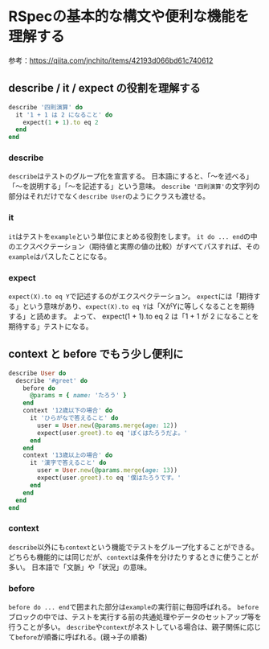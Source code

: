 # RSpecの基本的な構文や便利な機能を理解する

参考：https://qiita.com/jnchito/items/42193d066bd61c740612

## describe / it / expect の役割を理解する

```ruby
describe '四則演算' do
  it '1 + 1 は 2 になること' do
    expect(1 + 1).to eq 2
  end
end
```

### describe

`describe`はテストのグループ化を宣言する。
日本語にすると、「～を述べる」「～を説明する」「～を記述する」という意味。
`describe '四則演算'`の文字列の部分はそれだけでなく`describe User`のようにクラスも渡せる。

### it

`it`はテストを`example`という単位にまとめる役割をします。
`it do ... end`の中のエクスペクテーション（期待値と実際の値の比較）がすべてパスすれば、その`example`はパスしたことになる。

### expect

`expect(X).to eq Y`で記述するのがエクスペクテーション。
`expect`には「期待する」という意味があり、`expect(X).to eq Y`は「XがYに等しくなることを期待する」と読めます。
よって、 expect(1 + 1).to eq 2 は「1 + 1 が 2 になることを期待する」テストになる。

## context と before でもう少し便利に

```ruby
describe User do
  describe '#greet' do
    before do
      @params = { name: 'たろう' }
    end
    context '12歳以下の場合' do
      it 'ひらがなで答えること' do
        user = User.new(@params.merge(age: 12))
        expect(user.greet).to eq 'ぼくはたろうだよ。'
      end
    end
    context '13歳以上の場合' do
      it '漢字で答えること' do
        user = User.new(@params.merge(age: 13))
        expect(user.greet).to eq '僕はたろうです。'
      end
    end
  end
end
```

### context

`describe`以外にも`context`という機能でテストをグループ化することができる。
どちらも機能的には同じだが、`context`は条件を分けたりするときに使うことが多い。
日本語で「文脈」や「状況」の意味。

### before

`before do ... end`で囲まれた部分は`example`の実行前に毎回呼ばれる。
`before`ブロックの中では、テストを実行する前の共通処理やデータのセットアップ等を行うことが多い。
`describe`や`context`がネストしている場合は、親子関係に応じて`before`が順番に呼ばれる。(親→子の順番)
